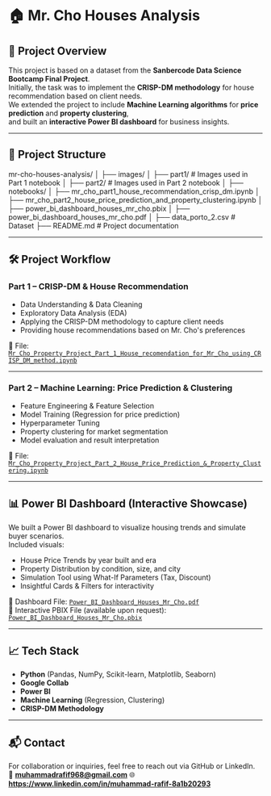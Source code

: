 # 🏠 Mr. Cho Houses Analysis

## 📌 Project Overview
This project is based on a dataset from the **Sanbercode Data Science Bootcamp Final Project**.  
Initially, the task was to implement the **CRISP-DM methodology** for house recommendation based on client needs.  
We extended the project to include **Machine Learning algorithms** for **price prediction** and **property clustering**,  
and built an **interactive Power BI dashboard** for business insights.

---

## 📂 Project Structure

mr-cho-houses-analysis/
│
├── images/
│   ├── part1/                      # Images used in Part 1 notebook
│   ├── part2/                      # Images used in Part 2 notebook
│
├── notebooks/
│   ├── mr_cho_part1_house_recommendation_crisp_dm.ipynb
│   ├── mr_cho_part2_house_price_prediction_and_property_clustering.ipynb
│   ├── power_bi_dashboard_houses_mr_cho.pbix
│   ├── power_bi_dashboard_houses_mr_cho.pdf
│
├── data_porto_2.csv                # Dataset
├── README.md                       # Project documentation


---

## 🛠 Project Workflow

### **Part 1 – CRISP-DM & House Recommendation**
- Data Understanding & Data Cleaning
- Exploratory Data Analysis (EDA)
- Applying the CRISP-DM methodology to capture client needs
- Providing house recommendations based on Mr. Cho's preferences  

📄 File: [`Mr_Cho_Property_Project_Part_1_House_recomendation_for_Mr_Cho_using_CRISP_DM_method.ipynb`](notebooks/Mr_Cho_Property_Project_Part_1_House_recomendation_for_Mr_Cho_using_CRISP_DM_method.ipynb)

---

### **Part 2 – Machine Learning: Price Prediction & Clustering**
- Feature Engineering & Feature Selection
- Model Training (Regression for price prediction)
- Hyperparameter Tuning
- Property clustering for market segmentation
- Model evaluation and result interpretation  

📄 File: [`Mr_Cho_Property_Project_Part_2_House_Price_Prediction_&_Property_Clustering.ipynb`](notebooks/Mr_Cho_Property_Project_Part_2_House_Price_Prediction_&_Property_Clustering.ipynb)

---

## 📊 Power BI Dashboard (Interactive Showcase)

We built a Power BI dashboard to visualize housing trends and simulate buyer scenarios.  
Included visuals:
- House Price Trends by year built and era
- Property Distribution by condition, size, and city
- Simulation Tool using What-If Parameters (Tax, Discount)
- Insightful Cards & Filters for interactivity  

📄 Dashboard File: [`Power_BI_Dashboard_Houses_Mr_Cho.pdf`](notebooks/Power_BI_Dashboard_Houses_Mr_Cho.pdf)  
💾 Interactive PBIX File (available upon request): [`Power_BI_Dashboard_Houses_Mr_Cho.pbix`](notebooks/Power_BI_Dashboard_Houses_Mr_Cho.pbix)

---

## 📈 Tech Stack
- **Python** (Pandas, NumPy, Scikit-learn, Matplotlib, Seaborn)
- **Google Collab**
- **Power BI**
- **Machine Learning** (Regression, Clustering)
- **CRISP-DM Methodology**

---

## 📬 Contact
For collaboration or inquiries, feel free to reach out via GitHub or LinkedIn.  
📧 **muhammadrafif968@gmail.com**
🌐 **https://www.linkedin.com/in/muhammad-rafif-8a1b20293**